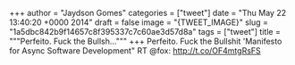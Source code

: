 
+++
author = "Jaydson Gomes"
categories = ["tweet"]
date = "Thu May 22 13:40:20 +0000 2014"
draft = false
image = "{TWEET_IMAGE}"
slug = "1a5dbc842b9f14657c8f395337c7c60ae3d57d8a"
tags = ["tweet"]
title = """Perfeito. Fuck the Bullsh..."""
+++
Perfeito. Fuck the Bullshit 'Manifesto for Async Software Development" RT @fox: http://t.co/OF4mtgRsFS
